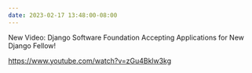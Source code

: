 ```yaml
---
date: 2023-02-17 13:48:00-08:00
---
```


New Video: Django Software Foundation Accepting Applications for New Django Fellow!

https://www.youtube.com/watch?v=zGu4Bklw3kg